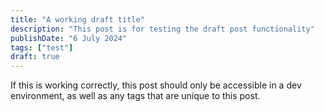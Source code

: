 ```yaml
---
title: "A working draft title"
description: "This post is for testing the draft post functionality"
publishDate: "6 July 2024"
tags: ["test"]
draft: true
---
```


If this is working correctly, this post should only be accessible in a dev environment, as well as any tags that are unique to this post.
